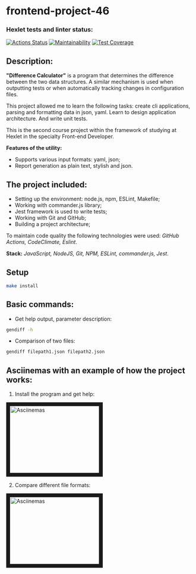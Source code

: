 # frontend-project-46

### Hexlet tests and linter status:
[![Actions Status](https://github.com/xyzelena/frontend-project-46/workflows/hexlet-check/badge.svg)](https://github.com/xyzelena/frontend-project-46/actions)
[![Maintainability](https://api.codeclimate.com/v1/badges/c8f494664d02a08c55ef/maintainability)](https://codeclimate.com/github/xyzelena/frontend-project-46/maintainability)
[![Test Coverage](https://api.codeclimate.com/v1/badges/c8f494664d02a08c55ef/test_coverage)](https://codeclimate.com/github/xyzelena/frontend-project-46/test_coverage)

## Description: 

__"Difference Calculator"__ is a program that determines the difference between the two data structures. A similar mechanism is used when outputting tests or when automatically tracking changes in configuration files.

This project allowed me to learn the following tasks: create cli applications, parsing and formatting data in json, yaml. Learn to design application architecture. And write unit tests.

This is the second course project within the framework of studying at Hexlet in the specialty Front-end Developer.

__Features of the utility:__
- Supports various input formats: yaml, json;
- Report generation as plain text, stylish and json.

## The project included:

* Setting up the environment: node.js, npm, ESLint, Makefile;
* Working with commander.js library;
* Jest framework is used to write tests; 
* Working with Git and GitHub; 
* Building a project architecture; 

To maintain code quality the following technologies were used: _GitHub Actions, CodeClimate, Eslint_. 

__Stack:__ _JavaScript, NodeJS, Git, NPM, ESLint, commander.js, Jest_. 

## Setup

```bash
make install
```
  
## Basic commands:

* Get help output, parameter description:

```bash
gendiff -h
```

* Comparison of two files:

```bash
gendiff filepath1.json filepath2.json
```

## Asciinemas with an example of how the project works:

1. Install the program and get help:

<a href="https://asciinema.org/a/570394" target="_blank"><img src="https://user-images.githubusercontent.com/111981509/227791446-dc8af3ea-58ce-46c1-8201-6c41483906af.png" 
alt="Asciinemas" width="240" height="180" border="10" /></a>

2. Compare different file formats:

<a href="https://asciinema.org/a/572696" target="_blank"><img src="https://user-images.githubusercontent.com/111981509/229196007-2cc8bbb4-4138-4499-8a16-a4d9b8507108.png" 
alt="Asciinemas" width="240" height="180" border="10" /></a>
